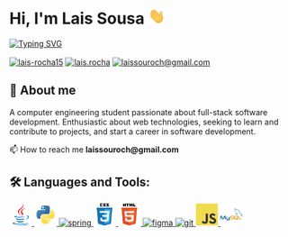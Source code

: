 <h1 align="left" >Hi, I'm Lais Sousa <img src="https://raw.githubusercontent.com/ABSphreak/ABSphreak/master/gifs/Hi.gif" width="30px"> </h1>
<p align="left">
<a href="https://git.io/typing-svg"><img src="https://readme-typing-svg.demolab.com?font=Fira+Code&weight=600&pause=1000&color=FF4858&repeat=false&random=false&width=468&height=40&lines=Software+Developer" alt="Typing SVG" /></a></p>
<p align="left">
<a href="https://linkedin.com/in/lais-rocha15" target="blank"><img align="center" src="https://img.shields.io/badge/linkedin-%230077B5.svg?style=for-the-badge&logo=linkedin&logoColor=white" alt="lais-rocha15"/></a>
<a href="https://discord.gg/lais.rocha" target="blank"><img align="center" src="https://img.shields.io/badge/Discord-%235865F2.svg?style=for-the-badge&logo=discord&logoColor=white" alt="lais.rocha" /></a>
<a href="mailto:laissouroch@gmail.com?subject=CONTATO&body=Ol%C3%A1,+Lais!"><img align="center" src="https://img.shields.io/badge/Gmail-D14836?style=for-the-badge&logo=gmail&logoColor=white" alt="laissouroch@gmail.com" /></a>
</p>
<h2 align="left"> 🚀 About me </h2>
<p>A computer engineering student passionate about full-stack software development. Enthusiastic about web technologies, seeking to learn and contribute to projects, and start a career in software development. </p> 
<p>📫 How to reach me <strong>laissouroch@gmail.com</strong></p> 
<div>
<h2>🛠️ Languages and Tools:</h2>
    <p align="left"> 
        <a href="https://www.java.com" target="_blank" rel="noreferrer"> <img src="https://raw.githubusercontent.com/devicons/devicon/master/icons/java/java-original.svg" alt="java" width="40" height="40"/> </a>
        <a href="https://www.python.org" target="_blank" rel="noreferrer"> <img src="https://raw.githubusercontent.com/devicons/devicon/master/icons/python/python-original.svg" alt="python" width="40" height="40"/> </a>
        <a href="https://spring.io/" target="_blank" rel="noreferrer"> <img src="https://www.vectorlogo.zone/logos/springio/springio-icon.svg" alt="spring" width="40" height="40"/> </a> 
        <a href="https://www.w3schools.com/css/" target="_blank" rel="noreferrer"> <img src="https://raw.githubusercontent.com/devicons/devicon/master/icons/css3/css3-original-wordmark.svg" alt="css3" width="40" height="40"/> </a>
        <a href="https://www.w3.org/html/" target="_blank" rel="noreferrer"> <img src="https://raw.githubusercontent.com/devicons/devicon/master/icons/html5/html5-original-wordmark.svg" alt="html5" width="40" height="40"/> </a>
         <a href="https://www.figma.com/" target="_blank" rel="noreferrer"> <img src="https://www.vectorlogo.zone/logos/figma/figma-icon.svg" alt="figma" width="40" height="40"/> </a> 
        <a href="https://git-scm.com/" target="_blank" rel="noreferrer"> <img src="https://www.vectorlogo.zone/logos/git-scm/git-scm-icon.svg" alt="git" width="40" height="40"/> </a> 
        <a href="https://developer.mozilla.org/en-US/docs/Web/JavaScript" target="_blank" rel="noreferrer"> <img src="https://raw.githubusercontent.com/devicons/devicon/master/icons/javascript/javascript-original.svg" alt="javascript" width="40" height="40"/> </a> 
        <a href="https://www.mysql.com/" target="_blank" rel="noreferrer"> <img src="https://raw.githubusercontent.com/devicons/devicon/master/icons/mysql/mysql-original-wordmark.svg" alt="mysql" width="40" height="40"/> </a> 
    </p>
</div>


